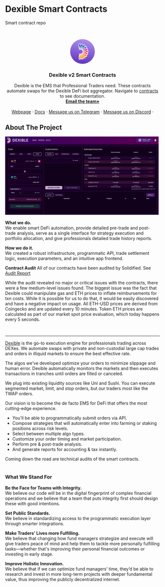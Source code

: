 # Dexible Smart Contracts
Smart contract repo

<!-- PROJECT LOGO -->
<br />
<p align="center">
  <a href="https://github.com/othneildrew/Best-README-Template">
    <img src="https://github.com/BUIDLHub/dexible-contracts/blob/docs/logo.png" alt="Logo" width="80" height="80">
  </a>

  <h3 align="center">Dexible v2 Smart Contracts</h3>

  <p align="center">
    Dexible is the EMS that Professional Traders need. These contracts automate swaps for the Dexible DeFi bot aggregator. Navigate to <a href="https://github.com/BUIDLHub/dexible-contracts/tree/master/contracts">contracts</a> to see documentation.
    <br />
    <a href="mailto:support@dexible.io"><strong>Email the team»</strong></a>
    <br />
    <br />
    <a href="https://dexible.io">Webpage</a>
    ·
    <a href="https://app.gitbook.com/@dexible/s/dexible/">Docs</a>
    ·
    <a href="https://t.me/dexible">Message us on Telegram</a>
    ·
    <a href="https://discord.gg/Xvnh3Ektkc">Message us on Discord</a>
    ·
  </p>
</p>

<!-- ABOUT THE PROJECT -->
## About The Project

<img src="https://github.com/BUIDLHub/dexible-contracts/blob/docs/screenshotb.png" alt="screenshot" width="500">

**What we do.** <br/>
We enable smart DeFi automation, provide detailed pre-trade and post-trade analysis, serve as a single interface for strategy execution and portfolio allocation, and give professionals detailed trade history reports.

**How we do it.** <br/>
We created a robust infrastructure, programmatic API, trade settlement logic, execution parameters, and an intuitive app frontend.

**Contract Audit**
All of our contracts have been audited by Solidified. See <a href="https://github.com/BUIDLHub/dexible-contracts/blob/master/Audit%20Report%20-%20Dexible%20%5B16%20August%202021%5D.pdf" target="_blank">Audit Report </a>

While the audit revealed no major or critical issues with the contracts, there were a few medium-level issues found. The biggest issue was the fact that Dexible could manipulate gas and ETH prices to inflate reimbursements for txn costs. While it is possible for us to do that, it would be easily discovered and have a negative impact on usage. All ETH-USD prices are derived from Coingecko and are updated every 10 minutes. Token ETH prices are calculated as part of our market spot price evaluation, which today happens every 5 seconds.

<br/>
<hr/>

<a href="https://dexible.io" target="_blank">Dexible</a> is the go-to execution engine for professionals trading across DEXes. We automate swaps with private and non-custodial large cap trades and orders in illiquid markets to ensure the best effective rate. 

The algos we've developed optimize your orders to minimize slippage and human error. Dexible automatically monitors the markets and then executes transactions in tranches until orders are filled or canceled. 

We plug into existing liquidity sources like Uni and Sushi. You can execute segmented market, limit, and stop orders, but our traders most like the TWAP orders.


Our vision is to become the de facto EMS for DeFi that offers the most cutting-edge experience.

* You'll be able to programmatically submit orders via API.
* Compose strategies that will automatically enter into farming or staking positions across risk levels.
* Select between multiple algo types.
* Customize your order timing and market participation.
* Perform pre & post-trade analysis.
* And generate reports for accounting & tax instantly.

Coming down the road are technical audits of the smart contracts.
<br/>
<br/>

### What We Stand For

**Be the Face for Teams with Integrity.** <br/>
We believe our code will be in the digital fingerprint of complex financial operations and we believe that a team that puts integrity first should design these with good intentions.

**Set Public Standards.**  <br/>
We believe in standardizing access to the programmatic execution layer through smarter integrations.

**Make Traders' Lives more Fulfilling.** <br/>
We believe that changing how fund managers strategize and execute will give traders peace of mind and help them to tackle more personally fulfilling tasks—whether that's improving their personal financial outcomes or investing in early stage.

**Improve Holistic Innovation.** <br/>
We believe that if we can optimize fund managers’ time, they’d be able to research and invest in more long-term projects with deeper fundamental value, thus improving the publicly decentralized internet.
